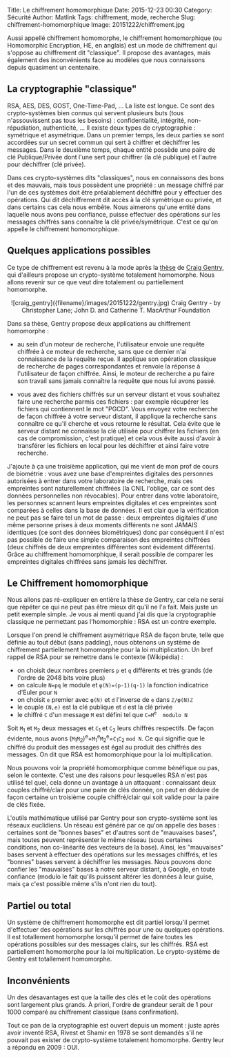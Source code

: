 Title: Le chiffrement homomorphique
Date: 2015-12-23 00:30
Category: Sécurité 
Author: Matlink
Tags: chiffrement, mode, recherche
Slug: chiffrement-homomorphique
Image: 20151222/chiffrement.jpg

Aussi appellé chiffrement homomorphe, le chiffrement homomorphique (ou Homomorphic Encryption, HE, en anglais) est un mode de chiffrement qui s'oppose au chiffrement dit "classique". Il propose des avantages, mais également des inconvénients face au modèles que nous connaissons depuis quasiment un centenaire.

La cryptographie "classique"
---------------------------
RSA, AES, DES, GOST, One-Time-Pad, ... La liste est longue. Ce sont des crypto-systèmes bien connus qui servent plusieurs buts (tous n'assouvissent pas tous les besoins) : confidentialité, intégrité, non-répudiation, authenticité, ... Il existe deux types de cryptographie : symétrique et asymétrique. Dans un premier temps, les deux parties se sont accordées sur un secret commun qui sert à chiffrer et déchiffrer les messages. Dans le deuxième temps, chaque entité possède une paire de clé Publique/Privée dont l'une sert pour chiffrer (la clé publique) et l'autre pour déchiffrer (clé privée).

Dans ces crypto-systèmes dits "classiques", nous en connaissons des bons et des mauvais, mais tous possèdent une propriété : un message chiffré par l'un de ces systèmes doit être préalablement déchiffré pour y effectuer des opérations. Qui dit déchiffrement dit accès à la clé symétrique ou privée, et dans certains cas cela nous embête. Nous aimerons qu'une entité dans laquelle nous avons peu confiance, puisse effectuer des opérations sur les messages chiffrés sans connaître la clé privée/symétrique. C'est ce qu'on appelle le chiffrement homomorphique.

Quelques applications possibles
-------------------------------
Ce type de chiffrement est revenu à la mode après la [thèse](https://crypto.stanford.edu/craig/craig-thesis.pdf) de [Craig Gentry](https://en.wikipedia.org/wiki/Craig_Gentry_(computer_scientist)), qui d'ailleurs propose un crypto-système totalement homomorphe. Nous allons revenir sur ce que veut dire totalement ou partiellement homomorphe.

<center>
	<span class="figure">
		![craig_gentry]({filename}/images/20151222/gentry.jpg)
		<span class="caption">Craig Gentry - by Christopher Lane; John D. and Catherine T. MacArthur Foundation </span>
	</span>
</center>

Dans sa thèse, Gentry propose deux applications au chiffrement homomorphe : 

- au sein d'un moteur de recherche, l'utilisateur envoie une requête chiffrée à ce moteur de recherche, sans que ce dernier n'ai connaissance de la requête reçue. Il applique son opération classique de recherche de pages correspondantes et renvoie la réponse à l'utilisateur de façon chiffrée. Ainsi, le moteur de recherche a pu faire son travail sans jamais connaître la requête que nous lui avons passé.

- vous avez des fichiers chiffrés sur un serveur distant et vous souhaitez faire une recherche parmis ces fichiers : par exemple récupérer les fichiers qui contiennent le mot "PGCD". Vous envoyez votre recherche de façon chiffrée à votre serveur distant, il applique la recherche sans connaître ce qu'il cherche et vous retourne le résultat. Cela évite que le serveur distant ne connaisse la clé utilisée pour chiffrer les fichiers (en cas de compromission, c'est pratique) et cela vous évite aussi d'avoir à transférer les fichiers en local pour les déchiffrer et ainsi faire votre recherche.

J'ajoute à ça une troisième application, qui me vient de mon prof de cours de biométrie : vous avez une base d'empreintes digitales des personnes autorisées à entrer dans votre laboratoire de recherche, mais ces empreintes sont naturellement chiffrées (la CNIL l'oblige, car ce sont des données personnelles non révocables). Pour entrer dans votre laboratoire, les personnes scannent leurs empreintes digitales et ces empreintes sont comparées à celles dans la base de données. Il est clair que la vérification ne peut pas se faire tel un mot de passe : deux empreintes digitales d'une même personne prises à deux moments différents ne sont JAMAIS identiques (ce sont des données biométriques) donc par conséquent il n'est pas possible de faire une simple comparaison des empreintes chiffrées (deux chiffrés de deux empreintes différentes sont évidement différents). Grâce au chiffrement homomorphique, il serait possible de comparer les empreintes digitales chiffrées sans jamais les déchiffrer.

Le Chiffrement homomorphique
----------------------------
Nous allons pas ré-expliquer en entière la thèse de Gentry, car cela ne serai que répéter ce qui ne peut pas être mieux dit qu'il ne l'a fait. Mais juste un petit exemple simple. Je vous ai menti quand j'ai dis que la cryptographie classique ne permettant pas l'homomorphie : RSA est un contre exemple.

Lorsque l'on prend le chiffrement asymétrique RSA de façon brute, telle que définie au tout début (sans padding), nous obtenons un système de chiffrement partiellement homomorphe pour la loi multiplication. Un bref rappel de RSA pour se remettre dans le contexte (Wikipédia) : 

- on choisit deux nombres premiers `p` et `q` différents et très grands (de l'ordre de 2048 bits voire plus)
- on calcule `N=pq` le module et `φ(N)=(p-1)(q-1)` la fonction indicatrice d'Euler pour `N`
- on choisit `e` premier avec `φ(N)` et `d` l'inverse de `e` dans `ℤ/φ(N)ℤ`
- le couple `(N,e)` est la clé publique et `d` est la clé privée
- le chiffré `C` d'un message `M` est défini tel que `C=M`<sup>`e`</sup>`  modulo N`

Soit `M`<sub>1</sub> et `M`<sub>2</sub> deux messages et `C`<sub>1</sub> et `C`<sub>2</sub> leurs chiffrés respectifs. De façon évidente, nous avons (`M`<sub>1</sub>`M`<sub>2</sub>)<sup>e</sup>=`M`<sub>1</sub><sup>e</sup>`M`<sub>2</sub><sup>e</sup>=`C`<sub>1</sub>`C`<sub>2</sub>  `mod N`. Ce qui signifie que le chiffré du produit des messages est égal au produit des chiffrés des messages. On dit que RSA est homomorphique pour la loi multiplication.

Nous pouvons voir la propriété homomorphique comme bénéfique ou pas, selon le contexte. C'est une des raisons pour lesquelles RSA n'est pas utilisé tel quel, cela donne un avantage à un attaquant : connaissant deux couples chiffré/clair pour une paire de clés donnée, on peut en déduire de façon certaine un troisième couple chiffré/clair qui soit valide pour la paire de clés fixée.

L'outils mathématique utilisé par Gentry pour son crypto-système sont les réseaux euclidiens. Un réseau est généré par ce qu'on appelle des bases : certaines sont de "bonnes bases" et d'autres sont de "mauvaises bases", mais toutes peuvent représenter le même réseau (sous certaines conditions, non co-linéarité des vecteurs de la base). Ainsi, les "mauvaises" bases servent à effectuer des opérations sur les messages chiffrés, et les "bonnes" bases servent à déchiffrer les messages. Nous pouvons donc confier les "mauvaises" bases à notre serveur distant, à Google, en toute confiance (modulo le fait qu'ils puissent altérer les données à leur guise, mais ça c'est possible même s'ils n'ont rien du tout).

Partiel ou total
----------------
Un système de chiffrement homomorphe est dit partiel lorsqu'il permet d'effectuer des opérations sur les chiffrés pour une ou quelques opérations. Il est totallement homomorphe lorsqu'il permet de faire toutes les opérations possibles sur des messages clairs, sur les chiffrés. RSA est partiellement homomorphe pour la loi multiplication. Le crypto-système de Gentry est totallement homomorphe.

Inconvénients
-------------
Un des désavantages est que la taille des clés et le coût des opérations sont largement plus grands. À priori, l'ordre de grandeur serait de 1 pour 1000 comparé au chiffrement classique (sans confirmation).

Tout ce pan de la cryptographie est ouvert depuis un moment : juste après avoir inventé RSA, Rivest et Shamir en 1978 se sont demandés s'il ne pouvait pas exister de crypto-système totalement homomorphe. Gentry leur a répondu en 2009 : OUI.
